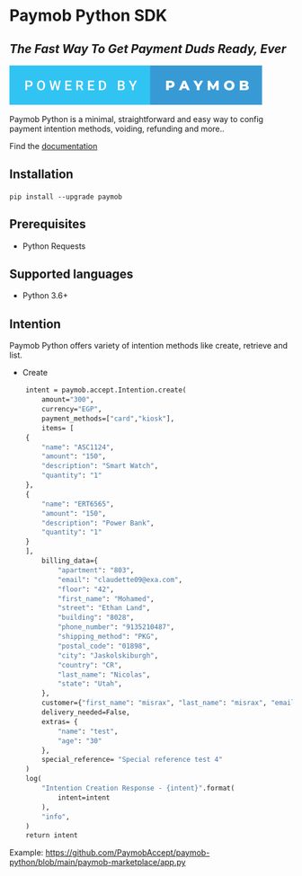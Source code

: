 # Paymob Python SDK

## _The Fast Way To Get Payment Duds Ready, Ever_

[![ForTheBadge powered-by-paymob](./powered-by-paymob.svg)](https://www.paymob.com/)

Paymob Python is a minimal, straightforward and easy way to config payment intention methods, voiding, refunding and more..

Find the [documentation](https://docs.paymob.com/)

## Installation        
<!-- STEPS -->

`pip install --upgrade paymob`

## Prerequisites
- Python Requests


## Supported languages
- Python 3.6+



## Intention
Paymob Python offers variety of intention methods like create, retrieve and list.

- Create
<!-- SAMPLE -->
```def secret():
    intent = paymob.accept.Intention.create(
        amount="300",
        currency="EGP",
        payment_methods=["card","kiosk"],
        items= [
    {
        "name": "ASC1124",
        "amount": "150",
        "description": "Smart Watch",
        "quantity": "1"
    },
    {
        "name": "ERT6565",
        "amount": "150",
        "description": "Power Bank",
        "quantity": "1"
    }
    ],
        billing_data={
            "apartment": "803",
            "email": "claudette09@exa.com",
            "floor": "42",
            "first_name": "Mohamed",
            "street": "Ethan Land",
            "building": "8028",
            "phone_number": "9135210487",
            "shipping_method": "PKG",
            "postal_code": "01898",
            "city": "Jaskolskiburgh",
            "country": "CR",
            "last_name": "Nicolas",
            "state": "Utah",
        },
        customer={"first_name": "misrax", "last_name": "misrax", "email": "misrax@misrax.com"},
        delivery_needed=False,
        extras= {
            "name": "test",
            "age": "30"
        },
        special_reference= "Special reference test 4"
    )
    log(
        "Intention Creation Response - {intent}".format(
            intent=intent
        ),
        "info",
    )
    return intent


```
Example: https://github.com/PaymobAccept/paymob-python/blob/main/paymob-marketplace/app.py

<!-- UPDATE $language to be java, php, python... -->
